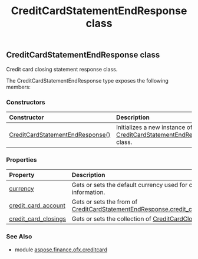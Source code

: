 ﻿---
title: CreditCardStatementEndResponse class
second_title: Aspose.Finance for Python via .NET API References
description: 
type: docs
weight: 30
url: /python-net/aspose.finance.ofx.creditcard/creditcardstatementendresponse/
is_root: false
---

## CreditCardStatementEndResponse class

Credit card closing statement response class.



The CreditCardStatementEndResponse type exposes the following members:

### Constructors
| Constructor | Description |
| :- | :- |
| [CreditCardStatementEndResponse()](/finance/python-net/aspose.finance.ofx.creditcard/creditcardstatementendresponse/__init__/#) | Initializes a new instance of [CreditCardStatementEndResponse](/finance/python-net/aspose.finance.ofx.creditcard/creditcardstatementendresponse) class. |


### Properties
| Property | Description |
| :- | :- |
| [currency](/finance/python-net/aspose.finance.ofx.creditcard/creditcardstatementendresponse/currency) | Gets or sets the default currency used for closing information. |
| [credit_card_account](/finance/python-net/aspose.finance.ofx.creditcard/creditcardstatementendresponse/credit_card_account) | Gets or sets the from of [CreditCardStatementEndResponse.credit_card_account](/finance/python-net/aspose.finance.ofx.creditcard/creditcardstatementendresponse#credit_card_account). |
| [credit_card_closings](/finance/python-net/aspose.finance.ofx.creditcard/creditcardstatementendresponse/credit_card_closings) | Gets or sets the collection of [CreditCardClosing](/finance/python-net/aspose.finance.ofx.creditcard/creditcardclosing). |


### See Also

* module [aspose.finance.ofx.creditcard](../)

